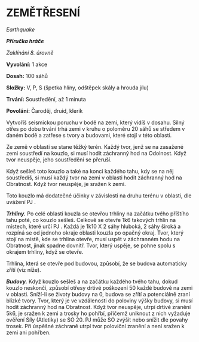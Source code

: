 # ZEMĚTŘESENÍ

*Earthquake*

***Příručka hráče***

*Zaklínání 8. úrovně*

**Vyvolání:** 1 akce

**Dosah:** 100 sáhů

**Složky:** V, P, S (špetka hlíny, odštěpek skály a hrouda jílu)

**Trvání:** Soustředění, až 1 minuta

**Povolání:** Čaroděj, druid, klerik

Vytvoříš seismickou poruchu v bodě na zemi, který vidíš v dosahu. Silný otřes po dobu trvání trhá zemi v kruhu o poloměru 20 sáhů se středem v daném bodě a zatřese s tvory a budovami, které stojí v této oblasti. 

Ze země v oblasti se stane těžký terén. Každý tvor, jenž se na zasažené zemi soustředí na kouzlo, si musí hodit záchranný hod na Odolnost. Když tvor neuspěje, jeho soustředění se přeruší. 

Když sešleš toto kouzlo a také na konci každého tahu, kdy se na něj soustředíš, si musí každý tvor na zemi v oblasti hodit záchranný hod na Obratnost. Když tvor neuspěje, je sražen k zemi. 

Toto kouzlo má dodatečné účinky v závislosti na druhu terénu v oblasti, dle uvážení PJ . 

***Trhliny.*** Po celé oblasti kouzla se otevřou trhliny na začátku tvého příštího tahu poté, co kouzlo sešleš. Celkově se otevře 1k6 takových trhlin na místech, které určí PJ . Každá je 1k10 X 2 sáhy hluboká, 2 sáhy široká a rozpíná se od jednoho okraje oblasti kouzla po opačný okraj. Tvor, který stojí na místě, kde se trhlina otevře, musí uspět v záchranném hodu na Obratnost, jinak spadne dovnitř. Tvor, který uspěje, se pohne spolu s okrajem trhliny, když se otevře. 

Trhlina, která se otevře pod budovou, způsobí, že se budova automaticky zřítí (viz níže). 

***Budovy.*** Když kouzlo sešleš a na začátku každého tvého tahu, dokud kouzlo neskončí, způsobí otřesy drtivé poškození 50 každé budově na zemi v oblasti. Sníží-li se životy budovy na 0, budova se zřítí a potenciálně zraní blízké tvory. Tvor, který je ve vzdálenosti do poloviny výšky budovy, si musí hodit záchranný hod na Obratnost. Když tvor neuspěje, utrpí drtivé zranění 5k6, je sražen k zemi a trosky ho pohřbí, přičemž uniknout z nich vyžaduje ověření Síly (Atletiky) se SO 20. PJ může SO zvýšit nebo snížit dle povahy trosek. Při úspěšné záchraně utrpí tvor poloviční zranění a není sražen k zemi ani pohřben.
